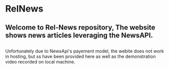 # RelNews
## Welcome to Rel-News repository, The website shows news articles leveraging the NewsAPI. 
##
Unfortunately due to NewsApi's payement model, the webite does not work in hosting, but ss have been provided here as well as the demonstration video recorded on local machine.

